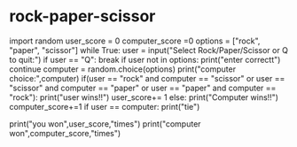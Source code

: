 # rock-paper-scissor
import random
user_score = 0
computer_score =0
options = ["rock", "paper", "scissor"]
while True:
    user = input("Select Rock/Paper/Scissor or Q to quit:")
    if user == "Q":
        break
    if user not in options:
        print("enter correctt")
        continue
    computer = random.choice(options)
    print("computer choice:",computer)
    if(user == "rock" and computer == "scissor" or user == "scissor" and computer == "paper" or user == "paper" and computer == "rock"):
        print("user wins!!")
        user_score+= 1
    else:
        print("Computer wins!!")
        computer_score+=1
    if user == computer:
        print("tie")
   

print("you won",user_score,"times")
print("computer won",computer_score,"times")
